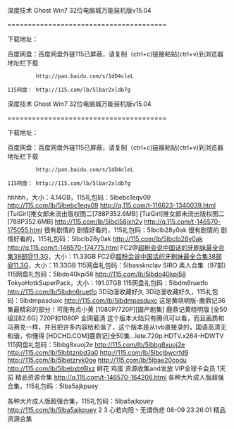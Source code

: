 深度技术 Ghost Win7 32位电脑城万能装机版v15.04


=======================================

  下载地址：

 

   百度网盘：百度网盘外链115已屏蔽，请复制（ctrl+c)链接粘贴(ctrl+v)到浏览器地址栏下载
           
             http://pan.baidu.com/s/1dD4cleL

    115网盘： http://115.com/lb/5lbar2xldb7g
深度技术 Ghost Win7 32位电脑城万能装机版v15.04


=======================================

  下载地址：

 

   百度网盘：百度网盘外链115已屏蔽，请复制（ctrl+c)链接粘贴(ctrl+v)到浏览器地址栏下载
           
             http://pan.baidu.com/s/1dD4cleL

    115网盘： http://115.com/lb/5lbar2xldb7g
hhhhh，大小：4.14GB，115礼包码：5lbebc1eqv09
http://115.com/lb/5lbebc1eqv09
http://q.115.com/t-116623-1340039.html
[TuiGirl]推女郎未流出版权图二[788P352.6MB]
[TuiGirl]推女郎未流出版权图二[788P352.6MB]
http://115.com/lb/5lbcl58jxn2v
http://q.115.com/t-146570-175055.html
很有剧情的 剧情好看的，115礼包码：5lbclb28y0ak
很有剧情的 剧情好看的，115礼包码：5lbclb28y0ak
http://115.com/lb/5lbclb28y0ak
http://q.115.com/t-146570-174775.html
FC2@超粉会说中国话的牙刷妹最全合集38部@11.3G，大小：11.33GB
FC2@超粉会说中国话的牙刷妹最全合集38部@11.3G，大小：11.33GB
115网盘礼包码：5lbassknclav
SIRO 素人合集（97部）
115网盘礼包码：5lbdo40kpi58
http://115.com/lb/5lbdo40kpi58
TokyoHotkSuperPack，大小：191.07GB
​115网盘礼包码：5lbdm6ruetfo
http://115.com/lb/5lbdm6ruetfo
3D动漫收藏好久
​3D动漫收藏好久，115礼包码：5lbdmpasduxc
http://115.com/lb/5lbdmpasduxc
这是黄晓明版-鹿鼎记36集最精彩的部分！可能有点小黄
[1080P/720P][国产剧集] 鹿鼎记黄晓明版 [全50级][82.6G]
720P和1080P 全网最清
这个版本大陆只有腾讯可以看，而且画质和马赛克一样，并且把许多内容给和谐了，这个版本是从tvb直接录的，国语高清无和谐，你懂得
[HDCHD.COM]鹿鼎记[全50集...lete.720p.HDTV.x264-HDWTV
115网盘礼包码：5lbbg8xuoj2e
http://115.com/lb/5lbbg8xuoj2e
http://115.com/lb/5lbbtznbd3a0
http://115.com/lb/5lbcjbwcrfd9
http://115.com/lb/5lbetzryk0ge
http://115.com/lb/5lbae20codu
http://115.com/lb/5lbebxbt6lxz
鲜花
鸡蛋
资源收集and发放 VIP全球卡会员 1天前  精品资源合集
http://q.115.com/t-146570-164206.html
各种大片成人版超强合集，115礼包码：5lba5ajkpuey









各种大片成人版超强合集，115礼包码：5lba5ajkpuey
http://115.com/lb/5lba5ajkpuey
2
3
心若向阳丶无谓伤悲 08-09 23:26:01  精品资源合集

